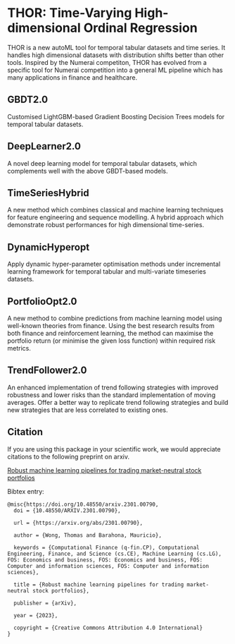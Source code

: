 # THOR: Time-Varying High-dimensional Ordinal Regression 

THOR is a new autoML tool for temporal tabular datasets and time series. It handles high dimensional datasets with distribution shifts better than other tools. Inspired by the Numerai competiton, THOR has evolved from a specific tool for Numerai competition into a general ML pipeline which has many applications in finance and healthcare. 


## GBDT2.0

Customised LightGBM-based Gradient Boosting Decision Trees models for temporal tabular datasets.

## DeepLearner2.0

A novel deep learning model for temporal tabular datasets, which complements well with the above GBDT-based models.

## TimeSeriesHybrid 

A new method which combines classical and machine learning techniques for feature engineering and sequence modelling. A hybrid approach which demonstrate robust performances for high dimensional time-series.

## DynamicHyperopt 

Apply dynamic hyper-parameter optimisation methods under incremental learning framework for temporal tabular and multi-variate timeseries datasets. 

## PortfolioOpt2.0

A new method to combine predictions from machine learning model using well-known theories from finance. Using the best research results from both finance and reinforcement learning, the method can maximise the portfolio return (or minimise the given loss function) within required risk metrics.

## TrendFollower2.0 

An enhanced implementation of trend following strategies with improved robustness and lower risks than the standard implementation of moving averages. Offer a better way to replicate trend following strategies and build new strategies that are less correlated to existing ones. 




## Citation
If you are using this package in your scientific work, we would appreciate citations to the following preprint on arxiv.

[Robust machine learning pipelines for trading market-neutral stock portfolios](https://arxiv.org/abs/2301.00790 )

Bibtex entry:
```
@misc{https://doi.org/10.48550/arxiv.2301.00790,
  doi = {10.48550/ARXIV.2301.00790},
  
  url = {https://arxiv.org/abs/2301.00790},
  
  author = {Wong, Thomas and Barahona, Mauricio},
  
  keywords = {Computational Finance (q-fin.CP), Computational Engineering, Finance, and Science (cs.CE), Machine Learning (cs.LG), FOS: Economics and business, FOS: Economics and business, FOS: Computer and information sciences, FOS: Computer and information sciences},
  
  title = {Robust machine learning pipelines for trading market-neutral stock portfolios},
  
  publisher = {arXiv},
  
  year = {2023},
  
  copyright = {Creative Commons Attribution 4.0 International}
}
```




